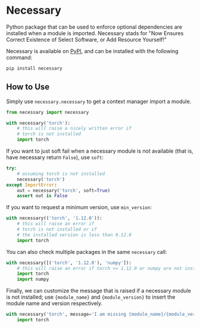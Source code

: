 # Necessary

Python package that can be used to enforce optional dependencies are installed when a module is imported. Necessary stads for "Now Ensures Correct Existence of Select Software, or Add Resource Yourself!"

Necessary is available on [PyPI](https://pypi.org/project/necessary/), and can be installed with the following command:

```bash
pip install necessary
```

## How to Use

Simply use `necessary.necessary` to get a context manager import a module.

```python
from necessary import necessary

with necessary('torch'):
    # this will raise a nicely written error if
    # torch is not installed
    import torch
```

If you want to just soft fail when a necessary module is not available (that is, have necessary return `False`), use `soft`:

```python
try:
    # assuming torch is not installed
    necessary('torch')
except ImportError:
    out = necessary('torch', soft=True)
    assert out is False
```

If you want to request a minimum version, use `min_version`:

```python
with necessary(('torch', '1.12.0')):
    # this will raise an error if
    # torch is not installed or if
    # the installed version is less than 0.12.0
    import torch
```

You can also check multiple packages in the same `necessary` call:

```python
with necessary([('torch', '1.12.0'), 'numpy']):
    # this will raise an error if torch >= 1.12.0 or numpy are not installed
    import torch
    import numpy
```

Finally, we can customize the message that is raised if a necessary module is not installed; use `{module_name}` and `{module_version}` to insert the module name and version respectively.

```python
with necessary('torch', message='I am missing {module_name}/{module_version}'):
    import torch
```
